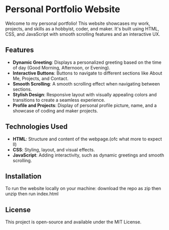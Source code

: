 # Personal Portfolio Website

Welcome to my personal portfolio! This website showcases my work, projects, and skills as a hobbyist, coder, and maker. It's built using HTML, CSS, and JavaScript with smooth scrolling features and an interactive UX.

## Features

- **Dynamic Greeting**: Displays a personalized greeting based on the time of day (Good Morning, Afternoon, or Evening).
- **Interactive Buttons**: Buttons to navigate to different sections like About Me, Projects, and Contact.
- **Smooth Scrolling**: A smooth scrolling effect when navigating between sections.
- **Stylish Design**: Responsive layout with visually appealing colors and transitions to create a seamless experience.
- **Profile and Projects**: Display of personal profile picture, name, and a showcase of coding and maker projects.

## Technologies Used

- **HTML**: Structure and content of the webpage.(ofc what more to expect ll)
- **CSS**: Styling, layout, and visual effects.
- **JavaScript**: Adding interactivity, such as dynamic greetings and smooth scrolling.

## Installation

To run the website locally on your machine:
download the repo as zip then unzip then run index.html

## License

This project is open-source and available under the MIT License.
